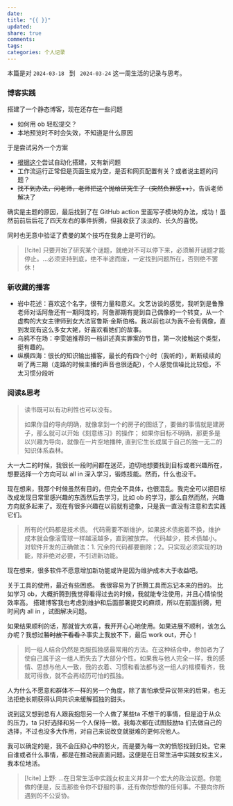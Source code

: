 ```yaml
---
date: 
title: "{{ }}"
updated: 
share: true
comments: 
tags: 
categories: 个人记录
---
```


本篇是对 `2024-03-18 ` 到 ` 2024-03-24` 这一周生活的记录与思考。

### 博客实践
搭建了一个静态博客，现在还存在一些问题
- 如何用 ob 轻松提交？
- 本地预览时不时会失效，不知道是什么原因

于是尝试另外一个方案
- [根据这个](https://mxts.jiujiuer.xyz/2022/11/25/%E8%AE%A1%E7%AE%97%E6%9C%BA%E7%A7%91%E5%AD%A6/GitHub%E5%8D%9A%E5%AE%A2%E6%90%AD%E5%BB%BA/)尝试自动化搭建，又有新问题
- 工作流运行正常但是页面生成为空，是否和网页配置有关？或者说主题的问题？
- ~~找不到办法，问老师，老师把这个抛给研究生了（突然负罪感++）~~，告诉老师解决了

确实是主题的原因，最后找到了在 GitHub action 里面写子模块的办法，成功！虽然前前后后花了四天左右的事件折腾，但我收获了淡淡的、长久的喜悦。

同时也无意中验证了费曼的某个技巧在我身上是可行的。
>[!cite] 只要开始了研究某个谜题，就绝对不可以停下来，必须解开谜题才能停止。...必须坚持到底，绝不半途而废，一定找到问题所在，否则绝不罢休！
### 新收藏的播客
- 岩中花述：喜欢这个名字，很有力量和意义。文艺访谈的感觉，我听到是鲁豫老师对话阿詹还有一期阿庞的，阿詹那期有提到自己偶像的一个转变，从一个虚构的大女主律师到女大法官鲁斯·金斯伯格。我以前也以为我不会有偶像，直到发现有这么多女大姥，好喜欢看她们的故事。
- 乌鸦不在场：李雯姐推荐的一档讲述真实罪案的节目，第一次接触这个类型，挺有趣的。
- 纵横四海：很长的知识输出播客，最长的有四个小时（我听的），断断续续的听了两三期（走路的时候主播的声音也很适配），个人感觉信噪比比较低，不太习惯分段听
### 阅读&思考
>读书既可以有功利性也可以没有。
>
>如果你目的导向明确，就像拿到一个的房子的图纸了，要做的事情就是建房子，那么就可以开始《刻意练习》的操作；
>如果你目标不明确，那更多是以兴趣为导向，就像在一片空地播种, 直到它生长成属于自己的独一无二的知识体系森林。

大一大二的时候，我很长一段时间都在迷茫，迫切地想要找到目标或者兴趣所在，想要选择一个方向可以 all in 深入学习，锻炼技能。然而，什么也没干。

现在想来，我那个时候虽然有目的，但完全不具体，也很混乱。我完全可以把目标改成发现日常里感兴趣的东西然后去学习，比如 ob 的学习，那么自然而然，兴趣方向就多起来了。现在有很多兴趣在以前就有迹象，只是我一直没有注意和去实践它们。


>所有的代码都是技术债。
>代码需要不断维护，如果技术债拖着不换，维护成本就会像滚雪球一样越滚越多，直到被放弃。
>代码越少，技术债越小。
>对软件开发的正确做法：1. 冗余的代码都要删除；2。只实现必须实现的功能，除非绝对必要，不引进新功能。

现在想来，很多软件不愿意增加新功能或许是因为维护成本大于收益吧。

关于工具的使用，最近有些困惑。
我很容易为了折腾工具而忘记本来的目的。
比如学习 ob，大概折腾到我觉得看得过去的时候，我就能专注使用，并且心情愉悦效率高。
搭建博客我也考虑到维护和后面部署提交的麻烦，所以在前面折腾，短时间内 all in ，试图解决问题。

如果结果顺利的话，那就皆大欢喜，我开开心心地使用。如果进展不顺利，该怎么办呢？我想过~~暂时放下看看？~~事实上我放不下，最后 work out，开心！


>同一组人结合仍然是克服孤独感最常用的方法。在这种结合中，参加者为了使自己属于这一组人而失去了大部分个性。如果我与他人完全一样，我的感情、思想与他人一致，我的衣着、习惯和看法都与这一组人的楷模看齐，我就可得救，就不会再经历可怕的孤独。 

人为什么不愿意和群体不一样的另一个角度，除了害怕承受异议带来的后果，也无法拒绝长期获得认同共识来缓解孤独的甜头。

说到这又想到总有人跟我抱怨另一个人做了某些ta 不想干的事情，但是迫于从众的压力，ta 只好选择和另一个人保持一致。我每次都在试图鼓励ta 们去做自己的选择，不过也没多大作用，对自己来说改变就挺难的更何况他人。

我可以确定的是，我不会压抑心中的怒火，而是要为每一次的愤怒找到归处。它来自谁或者什么事情，都是在推动我直面问题。这便是在日常生活中实践女权主义，我本位地活。

>[!cite] 上野: ...在日常生活中实践女权主义并非一个宏大的政治议题。你能做的便是，反击那些令你不舒服的事，还有做你想做的任何事。不要向你所遇到的不公妥协。
